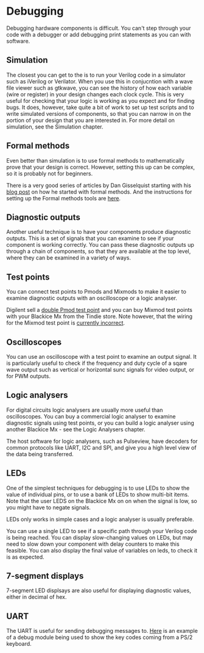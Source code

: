 # Debugging

Debugging hardware components is difficult. You can't step through your code with a debugger or add debugging print statements as you can with software.

## Simulation

The closest you can get to the is to run your Verilog code in a simulator such as iVerilog or Verilator. When you use this in conjucntion with a wave file viewer such as gtkwave, you can see the history of how each variable (wire or register) in your design changes each clock cycle. This is very useful for checking that your logic is working as you expect and for finding bugs. It does, however, take quite a bit of work to set up test scripts and to write simulated versions of components, so that you can narrow in on the portion of your design that you are interested in. For more detail on simulation, see the Simulation chapter.

## Formal methods

Even better than simulation is to use formal methods to mathematically prove that your design is correct. However, setting this up can be complex, so it is probably not for beginners. 

There is a very good series of articles by Dan Gisselquist starting with his [blog post](https://zipcpu.com/blog/2017/10/19/formal-intro.html) on how he started with formal methods. And the instructions for setting up the Formal methods tools are [here](https://symbiyosys.readthedocs.io/en/latest/quickstart.html).

## Diagnostic outputs

Another useful technique is to have your components produce diagnostic outputs. This is a set of signals that you can examine to see if your component is working correctly. You can pass these diagnostic outputs up through a chain of components, so that they are available at the top level, where they can be examined in a variety of ways.

## Test points

You can connect test points to Pmods and Mixmods to make it easier to examine diagnostic outputs with an oscilloscope or a logic analyser.

Digilent sell a [double Pmod test point](https://store.digilentinc.com/pmod-tph2-12-pin-test-point-header/) and you can buy Mixmod test points with your Blackice Mx from the Tindie store. Note however, that the wiring for the Mixmod test point is [currently incorrect](https://forum.mystorm.uk/t/test-mixmod-pinout/620).

## Oscilloscopes

You can use an oscilloscope with a test point to examine an output signal. It is particularly useful to check if the frequency and duty cycle of a sqare wave output such as vertical or horizontal sunc signals for video output, or for PWM outputs.

## Logic analysers

For digital circuits logic analysers are usually more useful than oscilloscopes. You can buy a commercial logic analyser to examine diagnostic signals using test points, or you can build a logic analyser using another Blackice Mx - see the Logic Analysers chapter.

The host software for logic analysers, such as Pulseview, have decoders for common protocols like UART, I2C and SPI, and give you a high level view of the data being transferred.

## LEDs

One of the simplest techniques for debugging is to use LEDs to show the value of individual pins, or to use a bank of LEDs to show multi-bit items. Note that the user LEDS on the Blackice Mx on on when the signal is low, so you might have to negate signals.

LEDs only works in simple cases and a logic analyser is usually preferable.

You can use a single LED to see if a specific path through your Verilog code is being reached. You can display slow-changing values on LEDs, but may need to slow down your component with delay counters to make this feasible. You can also display the final value of variables on leds, to check it is as expected.

## 7-segment displays

7-segment LED displsays are also useful for displaying diagnostic values, either in decimal of hex.

## UART 

The UART is useful for sending debugging messages to. [Here][] is an example of a debug module being used to show the key codes coming from a PS/2 keyboard.

[Here]:									../examples/input/ps2
